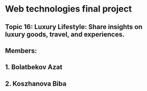 # Web technologies final project
## Topic 16: Luxury Lifestyle: Share insights on luxury goods, travel, and experiences.
## Members:
## 1. Bolatbekov Azat
## 2. Koszhanova Biba
